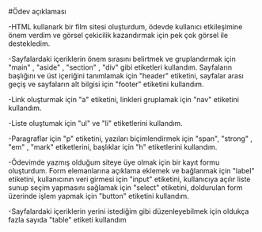 #Ödev açıklaması

-HTML kullanark bir film sitesi oluşturdum, ödevde kullanıcı etkileşimine önem verdim ve görsel çekicilik kazandırmak için pek çok görsel ile destekledim.


-Sayfalardaki içeriklerin önem sırasını belirtmek ve gruplandırmak için "main" , "aside" , "section" , "div" gibi etiketleri kullandım. Sayfaların başlığını ve üst içeriğini tanımlamak için "header" etiketini, sayfalar arası geçiş ve sayfaların alt bilgisi için "footer" etiketini kullandım.


-Link oluşturmak için "a" etiketini, linkleri gruplamak için "nav" etiketini kullandım.


-Liste oluştumak için "ul" ve "li" etiketlerini kullandım.


-Paragraflar için "p" etiketini, yazıları biçimlendirmek için "span", "strong" , "em" , "mark" etiketlerini, başlıklar için "h" etiketlerini kullandım.


-Ödevimde yazmış olduğum siteye üye olmak için bir kayıt formu oluşturdum. Form elemanlarına açıklama eklemek ve bağlanmak için "label" etiketini, kullanıcının veri girmesi için "input" etiketini, kullanıcıya açılır liste sunup seçim yapmasını sağlamak için "select" etiketini, doldurulan form üzerinde işlem yapmak için "button" etiketini kullandım.


-Sayfalardaki içeriklerin yerini istediğim gibi düzenleyebilmek için oldukça fazla sayıda "table" etiketi kullandım

